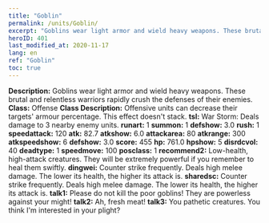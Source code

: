 ```yaml
---
title: "Goblin"
permalink: /units/Goblin/
excerpt: "Goblins wear light armor and wield heavy weapons. These brutal and relentless warriors rapidly crush the defenses of their enemies."
heroID: 401
last_modified_at: 2020-11-17
lang: en
ref: "Goblin"
toc: true
---
```

 **Description:** Goblins wear light armor and wield heavy weapons. These brutal and relentless warriors rapidly crush the defenses of their enemies.
 **Class:** Offense
 **Class Description:** Offensive units can decrease their targets' armour percentage. This effect doesn't stack.
 **tsl:** War Storm: Deals damage to 3 nearby enemy units.
 **runart:** 1
 **summon:** 1
 **defshow:** 3.0
 **rush:** 1
 **speedattack:** 120
 **atk:** 82.7
 **atkshow:** 6.0
 **attackarea:** 80
 **atkrange:** 300
 **atkspeedshow:** 6
 **defshow:** 3.0
 **score:** 455
 **hp:** 761.0
 **hpshow:** 5
 **disrdcvol:** 40
 **deadtype:** 1
 **speedmove:** 100
 **posclass:** 1
 **recommend2:** Low-health, high-attack creatures. They will be extremely powerful if you remember to heal them swiftly.
 **dingwei:** Counter strike frequently. Deals high melee damage. The lower its health, the higher its attack is.
 **sharedsc:** Counter strike frequently. Deals high melee damage. The lower its health, the higher its attack is.
 **talk1:** Please do not kill the poor goblins! They are powerless against your might!
 **talk2:** Ah, fresh meat!
 **talk3:** You pathetic creatures. You think I'm interested in your plight?
